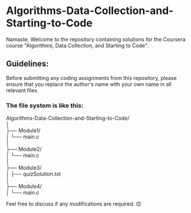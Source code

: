 # Algorithms-Data-Collection-and-Starting-to-Code

Namaste,
Welcome to the repository containing solutions for the Coursera course "Algorithms, Data Collection, and Starting to Code".   
## Guidelines:
Before submitting any coding assignments from this repository, please ensure that you replace the author's name with your own name in all relevant files.   
   
### The file system is like this:

Algorithms-Data-Collection-and-Starting-to-Code/  
│  
├── Module1/  
│   └── main.c  
│  
├── Module2/  
│   └── main.c  
│  
├── Module3/  
│   ├── quizSolution.txt  
│  
├── Module4/  
│   └── main.c  

Feel free to discuss if any modifications are required. 😊

